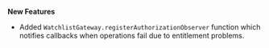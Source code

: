 **New Features**

* Added ```WatchlistGateway.registerAuthorizationObserver``` function which notifies callbacks when operations fail due to entitlement problems.
